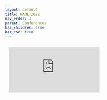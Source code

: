 ```yaml
---
layout: default
title: WAML 2022  
nav_order: 3
parent: Conferences
has_children: true
has_toc: true
---
```


<iframe frameborder="0" marginheight="0" marginwidth="0" style="border:12px solid  #fcfcfc" src="https://meginwinnipeg.github.io/slides/waml2022.html"></iframe> 
